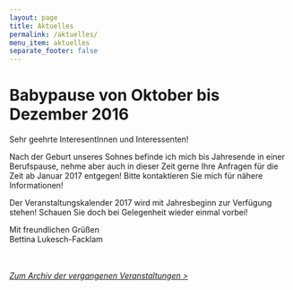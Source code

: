 ```yaml
---
layout: page
title: Aktuelles
permalink: /aktuelles/
menu_item: aktuelles
separate_footer: false
---
```




# Babypause von Oktober bis Dezember 2016

Sehr geehrte InteresentInnen und Interessenten!

Nach der Geburt unseres Sohnes befinde ich mich bis Jahresende in einer Berufspause, nehme aber auch in dieser Zeit gerne Ihre Anfragen für die Zeit ab Januar 2017 entgegen! Bitte kontaktieren Sie mich für nähere Informationen!

Der Veranstaltungskalender 2017 wird mit Jahresbeginn zur Verfügung stehen! Schauen Sie doch bei Gelegenheit wieder einmal vorbei!

Mit freundlichen Grüßen<br />
Bettina Lukesch-Facklam


<br /><br />
<u><i><a href="/aktuelles/archiv/">Zum Archiv der vergangenen Veranstaltungen &gt;</a></i></u>
